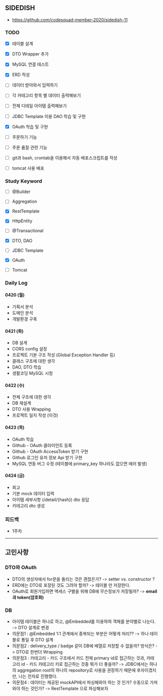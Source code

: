 ## SIDEDISH

- https://github.com/codesquad-member-2020/sidedish-11

### TODO

- [x] 테이블 설계
- [x] DTO Wrapper 추가
- [x] MySQL 연결 테스트
- [x] ERD 작성
- [ ] 데이터 받아와서 입력하기
- [ ] 각 카테고리 항목 별 데이터 출력해보기
- [ ] 전체 디테일 아이템 출력해보기
- [ ] JDBC Template 이용 DAO 학습 및 구현
- [x] OAuth 학습 및 구현
- [ ] 주문하기 기능
- [ ] 주문 품절 관련 기능
- [ ] git과 bash, crontab을 이용해서 자동 배포스크립트를 작성
- [ ] tomcat 사용 배포



### Study Keyword

- [ ] @Builder
- [ ] Aggregation
- [x] RestTemplate
- [x] HttpEntity
- [ ] @Transactional
- [x] DTO, DAO
- [ ] JDBC Template
- [x] OAuth
- [ ] Tomcat



### Daily Log

#### 0420 (월)

- 기획서 분석
- 도메인 분석
- 개발환경 구축

#### 0421 (화)

- DB 설계
- CORS config 설정
- 프로젝트 기본 구조 작성 (Global Exception Handler 등)
- 클래스 구조에 대한 생각
- DAO, DTO 학습
- 생활코딩 MySQL 시청

#### 0422 (수)

- 전체 구조에 대한 생각
- DB 재설계
- DTO 사용 Wrapping
- 프로젝트 일지 작성 (이것)

#### 0423 (목)

- OAuth 학습
- Github - OAuth 클라이언트 등록
- Github - OAuth AccessToken 받기 구현
- Github 로그인 유저 정보 Api 받기 구현
- MySQL 연동 버그 수정 (테이블에 primary_key 하나라도 없으면 에러 발생)

#### 0424 (금)

- 회고
- 기본 mock 데이터 입력
- 아이템 세부사항 (/detail/{hash}) dto 응답
- 카테고리 dto 생성



### 피드백

- 1주차

-----

## 고민사항

### DTO와 OAuth

- DTO의 생성자에서 for문을 돌리는 것은 괜찮은가? -> setter vs. constructor ?
- ERD에는 DTO로 포장된 것도 그려야 할까? -> 테이블 만 저장한다.
- OAuth로 회원가입하면 액세스 구별을 위해 DB에 무슨정보가 저장될까? -> **email과 token(암호화)**

### DB

- 아이템 테이블은 하나로 하고, @Embedded를 이용하여 객체를 분야별로 나눈다. -> DTO 설계로 변경
- 의문점1 : @Embedded 1:1 관계에서 중복되는 부분은 어떻게 처리??  -> 하나 테이블로 통일 후 DTO 설계
- 의문점2 : delivery_type / badge 같이 DB에 배열로 저장할 수 없을까? 방식은?  -> DTO로 한번더 Wrapping
- 의문점3 : 카테고리 - 카드 구조에서 카드 전체 primary id로 접근하는 것과, 카테고리 id - 카드 카테고리 키로 접근하는 것중 뭐가 더 좋을까? -> JDBC에서는 하나의 aggregation root의 하나의 repository로 사용을 권장하기 때문에 후자이겠지만, 나는 전자로 진행했다. 
- 의문점4 : 데이터는 제공된 mockAPI에서 파싱해와야 하는 것 인가? 수동으로 가져와야 하는 것인가? -> RestTemplate 으로 파싱해보자

